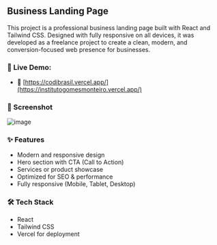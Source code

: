 ## Business Landing Page
This project is a professional business landing page built with React and Tailwind CSS. Designed with fully responsive on all devices, it was developed as a freelance project to create a clean, modern, and conversion-focused web presence for businesses.

### 🚀 Live Demo:
- 🔗 [https://codibrasil.vercel.app/](https://institutogomesmonteiro.vercel.app/)

### 📸 Screenshot
![image](https://github.com/user-attachments/assets/42f75050-cdfb-4ffd-b542-72ba4885f0d7)


### ✨ Features
- Modern and responsive design  
- Hero section with CTA (Call to Action)  
- Services or product showcase  
- Optimized for SEO & performance  
- Fully responsive (Mobile, Tablet, Desktop)

### 🛠️ Tech Stack
- React
- Tailwind CSS
- Vercel for deployment
